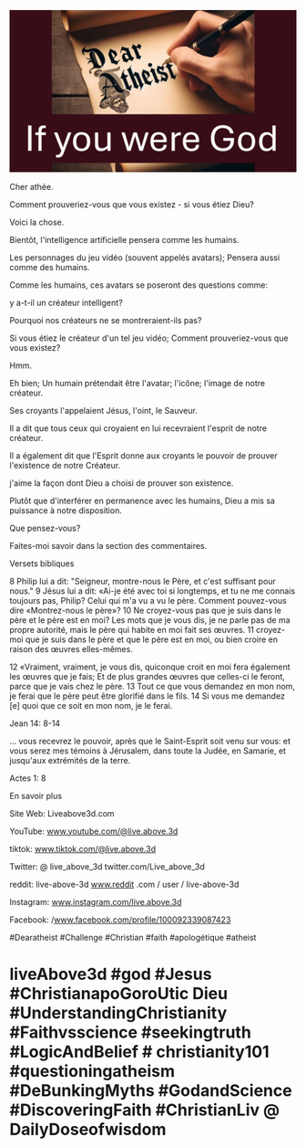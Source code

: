 ![Video cover image](../cover.jpg "cover photo")

Cher athée.

Comment prouveriez-vous que vous existez - si vous étiez Dieu?

Voici la chose.

Bientôt, l'intelligence artificielle pensera comme les humains.

Les personnages du jeu vidéo (souvent appelés avatars); Pensera aussi comme des humains.

Comme les humains, ces avatars se poseront des questions comme:

y a-t-il un créateur intelligent?

Pourquoi nos créateurs ne se montreraient-ils pas?

Si vous étiez le créateur d'un tel jeu vidéo; Comment prouveriez-vous que vous existez?

Hmm.

Eh bien; Un humain prétendait être l'avatar; l'icône; l'image de notre créateur.

Ses croyants l'appelaient Jésus, l'oint, le Sauveur.

Il a dit que tous ceux qui croyaient en lui recevraient l'esprit de notre créateur.

Il a également dit que l'Esprit donne aux croyants le pouvoir de prouver l'existence de notre Créateur.

j'aime la façon dont Dieu a choisi de prouver son existence.

Plutôt que d'interférer en permanence avec les humains, Dieu a mis sa puissance à notre disposition.

Que pensez-vous?

Faites-moi savoir dans la section des commentaires.

Versets bibliques

8 Philip lui a dit: "Seigneur, montre-nous le Père, et c'est suffisant pour nous." 9 Jésus lui a dit: «Ai-je été avec toi si longtemps, et tu ne me connais toujours pas, Philip? Celui qui m'a vu a vu le père. Comment pouvez-vous dire «Montrez-nous le père»? 10 Ne croyez-vous pas que je suis dans le père et le père est en moi? Les mots que je vous dis, je ne parle pas de ma propre autorité, mais le père qui habite en moi fait ses œuvres. 11 croyez-moi que je suis dans le père et que le père est en moi, ou bien croire en raison des œuvres elles-mêmes.

12 «Vraiment, vraiment, je vous dis, quiconque croit en moi fera également les œuvres que je fais; Et de plus grandes œuvres que celles-ci le feront, parce que je vais chez le père. 13 Tout ce que vous demandez en mon nom, je ferai que le père peut être glorifié dans le fils. 14 Si vous me demandez [e] quoi que ce soit en mon nom, je le ferai.

Jean 14: 8-14

... vous recevrez le pouvoir, après que le Saint-Esprit soit venu sur vous: et vous serez mes témoins à Jérusalem, dans toute la Judée, en Samarie, et jusqu'aux extrémités de la terre.

Actes 1: 8

En savoir plus

Site Web: Liveabove3d.com

YouTube: www.youtube.com/@live.above.3d  

tiktok: www.tiktok.com/@live.above.3d

Twitter: @ live_above_3d twitter.com/Live_above_3d

reddit: live-above-3d www.reddit .com / user / live-above-3d

Instagram: www.instagram.com/live.above.3d

Facebook: /www.facebook.com/profile/100092339087423

#Dearatheist #Challenge #Christian #faith #apologétique #atheist

# liveAbove3d #god #Jesus #ChristianapoGoroUtic Dieu #UnderstandingChristianity #Faithvsscience #seekingtruth #LogicAndBelief # christianity101 #questioningatheism #DeBunkingMyths #GodandScience #DiscoveringFaith #ChristianLiv  @ DailyDoseofwisdom